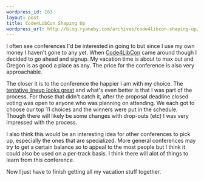 ```yaml
--- 
wordpress_id: 163
layout: post
title: Code4LibCon Shaping Up
wordpress_url: http://blog.ryaneby.com/archives/code4libcon-shaping-up/
---
```

I often see conferences I'd be interested in going to but since I use my own money I haven't gone to any yet. When <a href="http://www.code4lib.org/2006/">Code4LibCon</a> came around though I decided to go ahead and signup. My vacation time is about to max out and Oregon is as good a place as any. The price for the conference is also very approachable.

The closer it is to the conference the happier I am with my choice. The <a href="http://www.code4lib.org/2006/schedule">tentative lineup looks great</a> and what's even better is that I was part of the process. For those that didn't catch it, after the proposal deadline closed voting was open to anyone who was planning on attending. We each got to choose our top 11 choices and the winners were put in the schedule. Though there will likely be some changes with drop-outs (etc) I was very impressed with the process.

I also think this would be an interesting idea for other conferences to pick up, especially the ones that are specialized. More general conferences may try to get a certain balance so to appeal to the most people but I think it could also be used on a per-track basis. I think there will alot of things to learn from this conference.

Now I just have to finish getting all my vacation stuff together.
